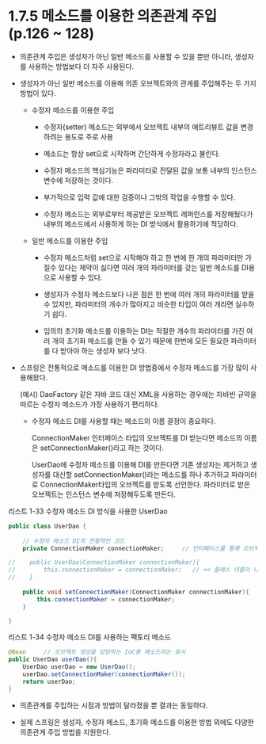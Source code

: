# 1.7.5 메소드를 이용한 의존관계 주입(p.126 ~ 128)

- 의존관계 주입은 생성자가 아닌 일반 메소드를 사용할 수 있을 뿐만 아니라, 생성자를 사용하는 방법보다 더 자주 사용된다.

- 생성자가 아닌 일반 메소드를 이용해 의존 오브젝트와의 관게를 주입해주는 두 가지 방법이 있다.

  - 수정자 메소드를 이용한 주입

    - 수정자(setter) 메소드는 외부에서 오브젝트 내부의 애트리뷰트 값을 변경하려는 용도로 주로 사용

    - 메소드는 항상 set으로 시작하며 간단하게 수정자라고 불린다.

    - 수정자 메소드의 핵심기능은 파라미터로 전달된 값을 보통 내부의 인스턴스 변수에 저장하는 것이다.

    - 부가적으로 입력 값에 대한 검증이나 그밖의 작업을 수행할 수 있다.

    - 수정자 메소드는 외부로부터 제공받은 오브젝트 레퍼런스를 저장해뒀다가 내부의 메소드에서 사용하게 하는 DI 방식에서 활용하기에 적당하다.

  - 일반 메소드를 이용한 주입

    - 수정자 메소드처럼 set으로 시작해야 하고 한 번에 한 개의 파라미터만 가질수 있다는 제약이 싫다면 여러 개의 파라미터를 갖는 일반 메소드를 DI용으로 사용할 수 있다.

    - 생성자가 수정자 메소드보다 나은 점은 한 번에 여러 개의 파라미터를 받을 수 있지만, 파라미터의 개수가 많아지고 비슷한 타입이 여러 개라면 실수하기 쉽다.

    - 임의의 초기화 메소드를 이용하는 DI는 적절한 개수의 파라미터를 가진 여러 개의 초기화 메소드를 만들 수 있기 때문에 한번에 모든 필요한 파라미터를 다 받아야 하는 생성자 보다 낫다.

- 스프링은 전통적으로 메소드를 이용한 DI 방법중에서 수정자 메소드를 가장 많이 사용해왔다. 
  
  (예시) DaoFactory 같은 자바 코드 대신 XML을 사용하는 경우에는 자바빈 규약을 따르는 수정자 메소드가 가장 사용하기 편리하다.

  - 수정자 메소드 DI를 사용할 때는 메소드의 이름 결정이 중요하다. 

    ConnectionMaker 인터페이스 타입의 오브젝트를 DI 받는다면 메소드의 이름은 setConnectionMaker()라고 하는 것이다. 

    UserDao에 수정자 메소드를 이용해 DI를 만든다면 기존 생성자는 제거하고 생성자를 대신할 setConnectionMaker()라는 메소드를 하나 추가하고 파라미터로 ConnectionMaker타입의 오브젝트를 받도록 선언한다. 파라미터로 받은 오브젝트는 인스턴스 변수에 저장해두도록 만든다.

리스트 1-33 수정자 메소드 DI 방식을 사용한 UserDao
```Java
public class UserDao {
    
    // 수정자 메소드 DI의 전형적인 코드
    private ConnectionMaker connectionMaker;     // 인터페이스를 통해 오브젝트에 접근하므로 구체적인 클래스 정보를 알 필요가 없다.

//    public UserDao(ConnectionMaker connectionMaker){
//        this.connectionMaker = connectionMaker;   // << 클래스 이름이 나오는 문제점
//    }
    
    public void setConnectionMaker(ConnectionMaker connectionMaker){
        this.connectionMaker = connectionMaker;
    }

}
```

리스트 1-34 수정자 메소드 DI를 사용하는 팩토리 메소드
```Java
@Bean     // 오브젝트 생성을 담당하는 IoC용 메소드라는 표시
public UserDao userDao(){
    UserDao userDao = new UserDao();
    userDao.setConnectionMaker(connectionMaker());
    return userDao;
}
```

- 의존관계를 주입하는 시점과 방법이 달라졌을 뿐 결과는 동일하다.

- 실제 스프링은 생성자, 수정자 메소드, 초기화 메소드를 이용한 방법 외에도 다양한 의존관게 주입 방법을 지원한다.